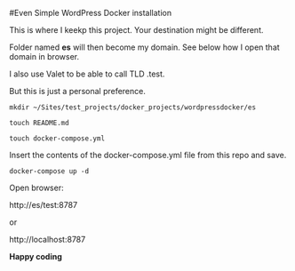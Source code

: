 #Even Simple WordPress Docker installation

This is where I keekp this project. Your destination might be different.

Folder named **es** will then become my domain. See below how I open that domain in browser.

I also use Valet to be able to call TLD .test.

But this is just a personal preference.

`mkdir ~/Sites/test_projects/docker_projects/wordpressdocker/es`

`touch README.md`

`touch docker-compose.yml`

Insert the contents of the docker-compose.yml file from this repo and save.

`docker-compose up -d`

Open browser:

http://es/test:8787

or

http://localhost:8787

**Happy coding**
